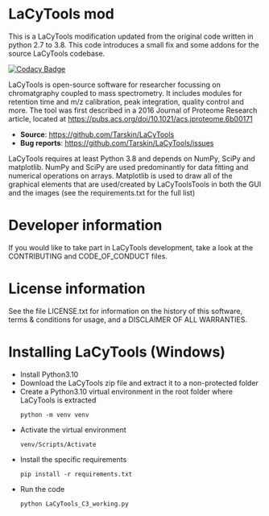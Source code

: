 # LaCyTools mod 

This is a LaCyTools modification updated from the original code written in python 2.7 to 3.8. This code introduces a small fix and some addons for the source LaCyTools codebase. 

[![Codacy Badge](https://app.codacy.com/project/badge/Grade/84d61117770f4f5782a1decfed54b9cb)](https://www.codacy.com/gh/Tarskin/LaCyTools/dashboard?utm_source=github.com&amp;utm_medium=referral&amp;utm_content=Tarskin/LaCyTools&amp;utm_campaign=Badge_Grade)

LaCyTools is open-source software for researcher focussing on chromatgraphy coupled to mass spectrometry. It includes modules for retention time and m/z calibration, peak integration, quality control and more. The tool was first described in a 2016 Journal of Proteome Research article, located at https://pubs.acs.org/doi/10.1021/acs.jproteome.6b00171

* __Source__: https://github.com/Tarskin/LaCyTools
* __Bug reports__: https://github.com/Tarskin/LaCyTools/issues

LaCyTools requires at least Python 3.8 and depends on NumPy, SciPy and matplotlib. NumPy and SciPy are used predominantly for data fitting and numerical operations on arrays. Matplotlib is used to draw all of the graphical elements that are used/created by LaCyToolsTools in both the GUI and the images (see the requirements.txt for the full list)

# Developer information
If you would like to take part in LaCyTools development, take a look at the CONTRIBUTING and CODE_OF_CONDUCT files.

# License information
See the file LICENSE.txt for information on the history of this software, terms & conditions for usage, and a DISCLAIMER OF ALL WARRANTIES.

# Installing LaCyTools (Windows)

* Install Python3.10
* Download the LaCyTools zip file and extract it to a non-protected folder
* Create a Python3.10 virtual environment in the root folder where LaCyTools is extracted
    ```
    python -m venv venv
    ```
* Activate the virtual environment 
    ```
    venv/Scripts/Activate
    ```
* Install the specific requirements 
    ```
    pip install -r requirements.txt
    ```
* Run the code 
    ```
    python LaCyTools_C3_working.py
    ```
    
